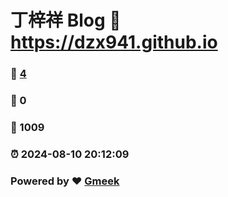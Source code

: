 # 丁梓祥 Blog  :link: https://dzx941.github.io 
### :page_facing_up: [4](https://dzx941.github.io/tag.html) 
### :speech_balloon: 0 
### :hibiscus: 1009 
### :alarm_clock: 2024-08-10 20:12:09 
### Powered by :heart: [Gmeek](https://github.com/Meekdai/Gmeek)
